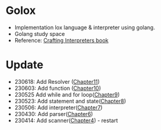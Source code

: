 # Golox

- Implementation lox language & interpreter using golang.
- Golang study space
- Reference: [Crafting Interpreters book](http://www.craftinginterpreters.com)

# Update

- 230618: Add Resolver ([Chapter11](https://www.craftinginterpreters.com/resolving-and-binding.html))
- 230603: Add function ([Chapter10](https://www.craftinginterpreters.com/functions.html))
- 230525 Add while and for loop([Chapter9](https://www.craftinginterpreters.com/control-flow.html))
- 230523: Add statement and state([Chapter8](https://www.craftinginterpreters.com/statements-and-state.html))
- 230506: Add interpreter([Chapter7](https://www.craftinginterpreters.com/evaluating-expressions.html))
- 230430: Add parser([Chapter6](https://www.craftinginterpreters.com/parsing-expressions.html))
- 230414: Add scanner([Chapter4](http://www.craftinginterpreters.com/scanning.html)) - restart
